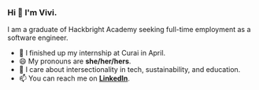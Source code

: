 <!-- <img src="https://github.com/vivsnguyen/vivsnguyen/blob/master/Vivi's%20Github.png?raw=true =50x" alt="header image that says Vivi's GitHub - new commits everyday"> -->

### Hi 👋 I'm Vivi.

I am a graduate of Hackbright Academy seeking full-time employment as a software engineer. 

- 🌱 I finished up my internship at Curai in April.
- 😄 My pronouns are **she/her/hers**.
- 👀 I care about intersectionality in tech, sustainability, and education. 
- 📫 You can reach me on **[LinkedIn](https://www.linkedin.com/in/thuyvi-nguyen/)**.
 
<!--
**vivsnguyen/vivsnguyen** is a ✨ _special_ ✨ repository because its `README.md` (this file) appears on your GitHub profile.

- 🌱 I’m working on ...
  - **Cracking The Coding Interview** : studying and taking notes.
  - **Playlistify** : cleaning up my code before version 2!
  - **LikeSearcher** : using the Twitter API to search through my liked tweets

Here are some ideas to get you started:

- 🔭 I’m currently working on ...
- 🌱 I’m currently learning ...
- 👯 I’m looking to collaborate on ...
- 🤔 I’m looking for help with ...
- 💬 Ask me about ...
- 📫 How to reach me: ...
- 😄 Pronouns: ...
- ⚡ Fun fact: ...
-->


